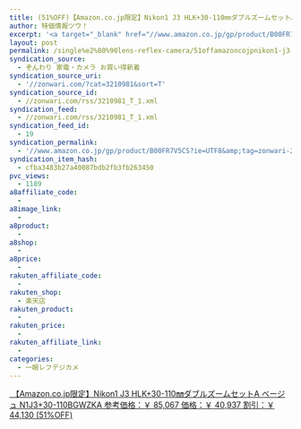 ```yaml
---
title: (51%OFF)【Amazon.co.jp限定】Nikon1 J3 HLK+30-110㎜ダブルズームセットA ベージュ N1J3+30-110BGWZKA ￥40,937
author: 特価情報ツウ！
excerpt: '<a target="_blank" href="//www.amazon.co.jp/gp/product/B00FR7V5CS?ie=UTF8&amp;tag=zonwari-22&amp;linkCode=as2&amp;camp=247&amp;creative=7399&amp;creativeASIN=B00FR7V5CS"><img src="//ecx.images-amazon.com/images/I/41o%2B3fcCcsL._SL100_.jpg"><br>&#12304;Amazon.co.jp&#38480;&#23450;&#12305;Nikon1 J3 HLK+30-110&#13212;&#12480;&#12502;&#12523;&#12474;&#12540;&#12512;&#12475;&#12483;&#12488;A &#12505;&#12540;&#12472;&#12517; N1J3+30-110BGWZKA<br>&#21442;&#32771;&#20385;&#26684;&#65306;&#65509; 85,067<br>&#20385;&#26684;&#65306;&#65509; 40,937<br>&#21106;&#24341;&#65306;&#65509; 44,130 (51%OFF)</a>'
layout: post
permalink: /single%e2%80%90lens-reflex-camera/51offamazoncojpnikon1-j3-hlk30110a-n1j330110bgwzka-40937.html
syndication_source:
  - ぞんわり 家電・カメラ お買い得新着
syndication_source_uri:
  - '//zonwari.com/?cat=3210981&sort=T'
syndication_source_id:
  - //zonwari.com/rss/3210981_T_1.xml
syndication_feed:
  - //zonwari.com/rss/3210981_T_1.xml
syndication_feed_id:
  - 19
syndication_permalink:
  - '//www.amazon.co.jp/gp/product/B00FR7V5CS?ie=UTF8&amp;tag=zonwari-22&amp;linkCode=as2&amp;camp=247&amp;creative=7399&amp;creativeASIN=B00FR7V5CS'
syndication_item_hash:
  - cfba3483b27a40087bdb2fb3fb263450
pvc_views:
  - 1189
a8affiliate_code:
  -
a8image_link:
  -
a8product:
  -
a8shop:
  -
a8price:
  -
rakuten_affiliate_code:
  -
rakuten_shop:
  - 楽天店
rakuten_product:
  -
rakuten_price:
  -
rakuten_affiliate_link:
  -
categories:
  - 一眼レフデジカメ
---
```

[<img src='//i2.wp.com/ecx.images-amazon.com/images/I/41o%2B3fcCcsL._SL150_.jpg?w=546' title="" alt="" data-recalc-dims="1" />
【Amazon.co.jp限定】Nikon1 J3 HLK+30-110㎜ダブルズームセットA ベージュ N1J3+30-110BGWZKA
参考価格：￥ 85,067
価格：￥ 40,937
割引：￥ 44,130 (51%OFF)][1]

 [1]: //www.amazon.co.jp/gp/product/B00FR7V5CS?ie=UTF8&#038;tag=tokkajohotsu-22&#038;linkCode=as2&#038;camp=247&#038;creative=7399&#038;creativeASIN=B00FR7V5CS